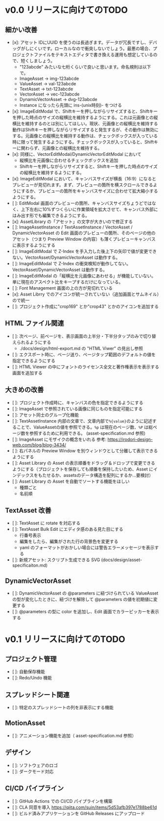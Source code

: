 # v0.0 リリースに向けてのTODO

## 細かい改善
- [x]: アセット IDにUUID を使うのは長過ぎます。データが冗長ですし、デバッグがしにくいです。ローカルなので衝突しないでしょう。最悪の場合、プロジェクトファイルをテキストエディタで書き換える運用も想定しているので、短くしましょう。
  - "123abcde" みたいな七桁くらいで良いと思います。命名規則は以下で。
  - ImageAsset -> img-123abcde
  - ValueAsset -> val-123abcde
  - TextAsset -> txt-123abcde
  - VectorAsset -> vec-123abcde
  - DynamicVectorAsset -> dvg-123abcde
  - Instance になったら先頭に ins-(unix時刻)- をつける
- [x]: ImageEditModal で、Shiftキーを押しながらリサイズすると、Shiftキーを押した時点のサイズの縦横比を維持するようにする。これは元画像との縦横比を維持するのとは別にしてほしい。現状、元画像との縦横比を維持する動作はShiftキーを押しながらリサイズすると発生するが、その動作は無効にする。元画像との縦横比を維持する動作は、チェックボックスが入っている時に限って発生するようにする。チェックボックスが入っていると、Shiftキーに関わらず、元画像との縦横比を維持する。
- [x]: 同様に、VectorEditModal/DynamicVectorEditModal において
  - 縦横比を元画像に合わせるチェックボックスを追加
  - Shiftキーを押しながらリサイズすると、Shiftキーを押した時点のサイズの縦横比を維持するようにする。
- [x]: ImageEditModal において、キャンバスサイズが横長（16:9）になるとプレビューが見切れます。まず、プレビューの箇所を横スクロールできるようにするか、プレビューの箇所をキャンバスサイズに合わせて拡大縮小するようにする。
- [ ]: EditModal 画面のプレビューの箇所、キャンバスサイズちょうどではなく、上下左右に10%ずつくらいに作業領域を拡大させて、キャンバス外部にはみ出す形でも編集できるようにする。
- [x]: AssetLibrary の「アセット」の文字が大きいので修正する
- [ ]: ImageAssetInstance / TextAssetInstance / VectorAsset / DynamicVectorAsset の Edit 画面のプレビューの箇所、そのページの他のアセット（つまり Preview Window の内容）も薄くプレビューキャンバスに表示するようにする
- [ ]: ImageEditModal で Z-Index を手入力した後上下の矢印で値が変更できない。VectorAsset/DynamicVectorAsset は動作する。
- [ ]: ImageEditModal で Z-Index の衝突検知が動作してない。VectorAsset/DynamicVectorAsset は動作する。
- [ ]: ImageEditModal の「縦横比を元画像にあわせる」が機能していない。単に現在のアスペクト比をキープするだけになっている。
- [ ]: Font Management 画面の上の方が見切れている
- [x]: Asset Librry でのアイコンが統一されていない（追加画面とサムネイル）ので統一
- [ ]: プロジェクト作成に"crop169" とか"crop43" とかのアイコンを追加する

## HTML ファイル関連
- [ ]: 次ページ、前ページを、表示画面の上半分・下半分タップのみで切り替えられるようにする
  - ./docs/design/html-export.md の "HTML Viwer" の見出し参照
- [ ]: エクスポート時に、ページ送り、ページタップ範囲のデフォルトの値を指定できるようにする
- [ ]: HTML Viewer の中にフォントのライセンス全文と著作権表示を表示する画面を追加する

## 大きめの改善
- [ ]: プロジェクト作成時に、キャンバスの色を指定できるようにする
- [ ]: ImageAsset で参照されている画像に同じものを指定可能にする
- [ ]: アセット同士のグループ化機能
- [ ]: TextAssetInstance 内部の文章で、文章内部で`%{value}`のように記述することで、ValueAssetの値を参照できる。`%p` は現在のページ数、`%P` は総ページ数を参照するために利用できる。 (asset-specification.md 参照)
- [ ]: ImageAsset にモザイクの概念をいれる 参考: https://irodori-design-web.com/blog/blog-3434/
- [ ]: 右パネルの Preview Window を別ウィンドウとして分離して表示できるようにする
- [ ]: Asset Library の Asset の表示順番をドラッグ＆ドロップで変更できるようにする（プロジェクトを保存しても順番を保持したいため、Asset にインデックスをもたせるか、assetsのデータ構造を配列にするか...要検討）
- [ ]: Asset Library の Asset を自動でソートする機能をほしい
  - 種類ごと
  - 名前順

## TextAsset 改善
- [ ]: TextAsset に rotate を対応する
- [ ]: TextAsset Bulk Edit にエディタ感のある見た目にする
  - 行番号表示
  - 編集をしたら、編集がされた行の背景色を変更する
  - yaml のフォーマットがおかしい場合には警告エラーメッセージを表示する
- [ ]: 新規アセット: スクリプト生成できる SVG (docs/design/asset-specificaiton.md)

## DynamicVectorAsset
- [ ]: DynamicVectorAsset の @parameters に紐づけられている ValueAsset の型が変化したときに、紐づけを解除して @parameters の値を初期値に変更する
- [ ]: @parameters の型に color を追加し、Edit 画面でカラーピッカーを表示する

# v0.1 リリースに向けてのTODO

## プロジェクト管理
- [ ]: 自動保存機能
- [ ]: Redo/Undo 機能

## スプレッドシート関連
- [ ]: 特定のスプレッドシートの列を非表示にする機能

## MotionAsset
- [ ]: アニメーション機能を追加（ asset-specification.md 参照）

## デザイン
- [ ]: ソフトウェアのロゴ
- [ ]: ダークモード対応

## CI/CD パイプライン
- [ ]: GitHub Actions での CI/CD パイプラインを構築
- [ ]: CLA 同意を導入 https://qiita.com/suin/items/5d53afb397e1788be61d
- [ ]: ビルド済みアプリケーションを GitHub Releases にアップロード
